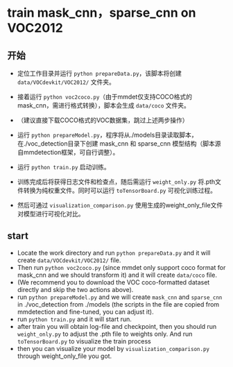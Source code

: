 # train mask_cnn，sparse_cnn on VOC2012

## 开始
-  定位工作目录并运行 `python prepareData.py`，该脚本将创建 `data/VOCdevkit/VOC2012/` 文件夹。
- 接着运行 `python voc2coco.py`（由于mmdet仅支持COCO格式的mask_cnn，需进行格式转换），脚本会生成 `data/coco` 文件夹。
- （建议直接下载COCO格式的VOC数据集，跳过上述两步操作）
- 运行 `python prepareModel.py`，程序将从./models目录读取脚本，在./voc_detection目录下创建 mask_cnn 和 sparse_cnn 模型结构（脚本源自mmdetection框架，可自行调整）。

- 运行 `python train.py` 启动训练。

- 训练完成后将获得日志文件和检查点，随后需运行 `weight_only.py` 将.pth文件转换为纯权重文件。同时可以运行 `toTensorBoard.py` 可视化训练过程。

- 然后可通过 `visualization_comparison.py` 使用生成的weight_only_file文件对模型进行可视化对比。


## start

- Locate the work directory and run `python prepareData.py` and it will create `data/VOCdevkit/VOC2012/` file.
- Then run `python voc2coco.py` (since mmdet only support coco format for mask_cnn and we should transform it) and it will create `data/coco` file.
- (We recommend you to download the VOC coco-formatted dataset directly and skip the two actions above).
- run `python prepareModel.py` and we will create `mask_cnn` and `sparse_cnn` in ./voc_detection from ./models (the scripts in the file are copied from mmdetection and fine-tuned, you can adjust it).
- run `python train.py` and it will start run.
- after train you will obtain log-file and checkpoint, then you should run `weight_only.py` to adjust the .pth file to weights only. And run `toTensorBoard.py` to visualize the train process
- then you can visualize your model by `visualization_comparison.py` through weight_only_file you got.

